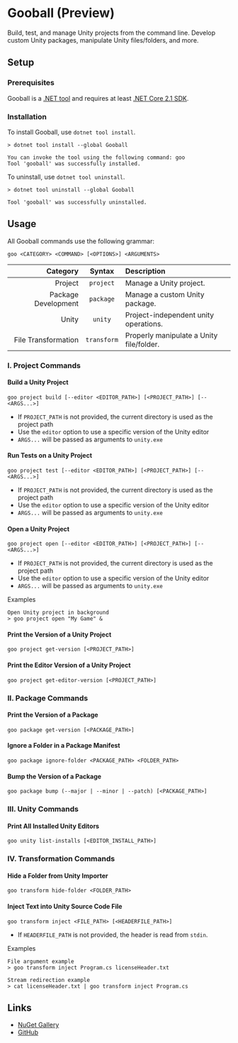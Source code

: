 # Gooball (Preview)
Build, test, and manage Unity projects from the command line. Develop custom Unity packages, manipulate Unity files/folders, and more.

## Setup
### Prerequisites
Gooball is a [.NET tool](https://docs.microsoft.com/en-us/dotnet/core/tools/global-tools) and requires at least [.NET Core 2.1 SDK](https://www.microsoft.com/net/download/core).

### Installation
To install Gooball, use `dotnet tool install`.
```
> dotnet tool install --global Gooball

You can invoke the tool using the following command: goo
Tool 'gooball' was successfully installed.
```

To uninstall, use `dotnet tool uninstall`.
```
> dotnet tool uninstall --global Gooball

Tool 'gooball' was successfully uninstalled.
```

## Usage
All Gooball commands use the following grammar:
```
goo <CATEGORY> <COMMAND> [<OPTIONS>] <ARGUMENTS>
```

| Category | Syntax | Description |
| -: | :-: | :- |
| Project | `project` | Manage a Unity project. |
| Package Development |`package` | Manage a custom Unity package. |
| Unity | `unity` | Project-independent unity operations. |
| File Transformation | `transform` | Properly manipulate a Unity file/folder. |

### I. Project Commands
#### Build a Unity Project
```
goo project build [--editor <EDITOR_PATH>] [<PROJECT_PATH>] [-- <ARGS...>]
```
- If `PROJECT_PATH` is not provided, the current directory is used as the project path
- Use the `editor` option to use a specific version of the Unity editor
- `ARGS...` will be passed as arguments to `unity.exe`

#### Run Tests on a Unity Project
```
goo project test [--editor <EDITOR_PATH>] [<PROJECT_PATH>] [-- <ARGS...>]
```
- If `PROJECT_PATH` is not provided, the current directory is used as the project path
- Use the `editor` option to use a specific version of the Unity editor
- `ARGS...` will be passed as arguments to `unity.exe`

#### Open a Unity Project
```
goo project open [--editor <EDITOR_PATH>] [<PROJECT_PATH>] [-- <ARGS...>]
```
- If `PROJECT_PATH` is not provided, the current directory is used as the project path
- Use the `editor` option to use a specific version of the Unity editor
- `ARGS...` will be passed as arguments to `unity.exe`

Examples
```
Open Unity project in background
> goo project open "My Game" &
```
#### Print the Version of a Unity Project
```
goo project get-version [<PROJECT_PATH>]
```

#### Print the Editor Version of a Unity Project
```
goo project get-editor-version [<PROJECT_PATH>]
```

### II. Package Commands
#### Print the Version of a Package
```
goo package get-version [<PACKAGE_PATH>]
```

#### Ignore a Folder in a Package Manifest
```
goo package ignore-folder <PACKAGE_PATH> <FOLDER_PATH>
```

#### Bump the Version of a Package
```
goo package bump (--major | --minor | --patch) [<PACKAGE_PATH>]
```

### III. Unity Commands
#### Print All Installed Unity Editors
```
goo unity list-installs [<EDITOR_INSTALL_PATH>]
```

### IV. Transformation Commands
#### Hide a Folder from Unity Importer
```
goo transform hide-folder <FOLDER_PATH>
```

#### Inject Text into Unity Source Code File
```
goo transform inject <FILE_PATH> [<HEADERFILE_PATH>]
```
- If `HEADERFILE_PATH` is not provided, the header is read from `stdin`.

Examples
```
File argument example
> goo transform inject Program.cs licenseHeader.txt

Stream redirection example
> cat licenseHeader.txt | goo transform inject Program.cs
```

## Links
- [NuGet Gallery](https://www.nuget.org/packages/Gooball/)
- [GitHub](https://github.com/AndrewMJordan/gooball)
